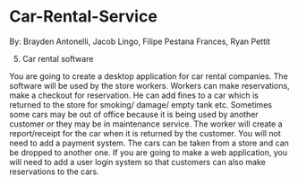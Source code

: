 # Car-Rental-Service
By: Brayden Antonelli, Jacob Lingo, Filipe Pestana Frances, Ryan Pettit

5) Car rental software
   
You are going to create a desktop application for car rental companies. The software will be
used by the store workers. Workers can make reservations, make a checkout for
reservation. He can add fines to a car which is returned to the store for smoking/ damage/
empty tank etc. Sometimes some cars may be out of office because it is being used by
another customer or they may be in maintenance service. The worker will create a
report/receipt for the car when it is returned by the customer. You will not need to add a
payment system. The cars can be taken from a store and can be dropped to another one.
If you are going to make a web application, you will need to add a user login system so that
customers can also make reservations to the cars.
